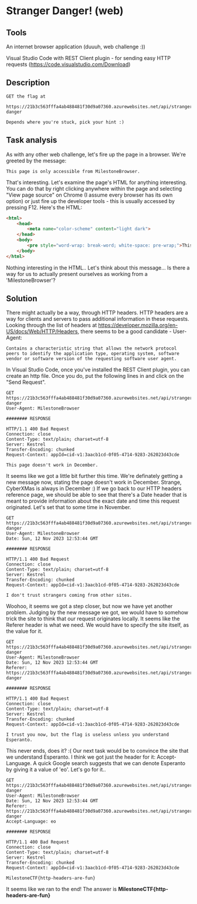 # Stranger Danger! (web)

## Tools

An internet browser application (duuuh, web challenge :))

Visual Studio Code with REST Client plugin - for sending easy HTTP requests (https://code.visualstudio.com/Download)

## Description

```
GET the flag at

https://21b3c563fffa4ab488481f30d9a07360.azurewebsites.net/api/stranger-danger

Depends where you're stuck, pick your hint :)

```

## Task analysis

As with any other web challenge, let's fire up the page in a browser. We're greeted by the message:

```
This page is only accessible from MilestoneBrowser.
```

That's interesting. Let's examine the page's HTML for anything interesting. You can do that by right clicking anywhere within the page and selecting "View page source" on Chrome (I assume every browser has its own option) or just fire up the developer tools - this is usually accessed by pressing F12. Here's the HTML:

```html
<html>
    <head>
        <meta name="color-scheme" content="light dark">
    </head>
    <body>
        <pre style="word-wrap: break-word; white-space: pre-wrap;">This page is only accessible from MilestoneBrowser.</pre>
    </body>
</html>
```


Nothing interesting in the HTML.. Let's think about this message... Is there a way for us to actually present ourselves as working from a 'MilestoneBrowser'?

## Solution

There might actually be a way, through HTTP headers. 
HTTP headers are a way for clients and servers to pass additional information in these requests. Looking through the list of headers at https://developer.mozilla.org/en-US/docs/Web/HTTP/Headers, there seems to be a good candidate - User-Agent:

```
Contains a characteristic string that allows the network protocol peers to identify the application type, operating system, software vendor or software version of the requesting software user agent.
```


In Visual Studio Code, once you've installed the REST Client plugin, you can create an http file. Once you do, put the following lines in and click on the "Send Request".

```
GET https://21b3c563fffa4ab488481f30d9a07360.azurewebsites.net/api/stranger-danger
User-Agent: MilestoneBrowser

######## RESPONSE

HTTP/1.1 400 Bad Request
Connection: close
Content-Type: text/plain; charset=utf-8
Server: Kestrel
Transfer-Encoding: chunked
Request-Context: appId=cid-v1:3aacb1cd-0f05-4714-9283-262023d43cde

This page doesn't work in December.
```


It seems like we got a little bit further this time. We're definately getting a new message now, stating the page doesn't work in December. Strange, CyberXMas is always in December :) If we go back to our HTTP headers reference page, we should be able to see that there's a Date header that is meant to provide information about the exact date and time this request originated. Let's set that to some time in November.

```
GET https://21b3c563fffa4ab488481f30d9a07360.azurewebsites.net/api/stranger-danger
User-Agent: MilestoneBrowser
Date: Sun, 12 Nov 2023 12:53:44 GMT

######## RESPONSE

HTTP/1.1 400 Bad Request
Connection: close
Content-Type: text/plain; charset=utf-8
Server: Kestrel
Transfer-Encoding: chunked
Request-Context: appId=cid-v1:3aacb1cd-0f05-4714-9283-262023d43cde

I don't trust strangers coming from other sites.
```


Woohoo, it seems we got a step closer, but now we have yet another problem. Judging by the new message we got, we would have to somehow trick the site to think that our request originates locally. It seems like the Referer header is what we need. We would have to specify the site itself, as the value for it.

```
GET https://21b3c563fffa4ab488481f30d9a07360.azurewebsites.net/api/stranger-danger
User-Agent: MilestoneBrowser
Date: Sun, 12 Nov 2023 12:53:44 GMT
Referer: https://21b3c563fffa4ab488481f30d9a07360.azurewebsites.net/api/stranger-danger

######## RESPONSE

HTTP/1.1 400 Bad Request
Connection: close
Content-Type: text/plain; charset=utf-8
Server: Kestrel
Transfer-Encoding: chunked
Request-Context: appId=cid-v1:3aacb1cd-0f05-4714-9283-262023d43cde

I trust you now, but the flag is useless unless you understand Esperanto.
```


This never ends, does it? :( Our next task would be to convince the site that we understand Esperanto. I think we got just the header for it: Accept-Language. A quick Google search suggests that we can denote Esperanto by giving it a value of 'eo'. Let's go for it..

```
GET https://21b3c563fffa4ab488481f30d9a07360.azurewebsites.net/api/stranger-danger
User-Agent: MilestoneBrowser
Date: Sun, 12 Nov 2023 12:53:44 GMT
Referer: https://21b3c563fffa4ab488481f30d9a07360.azurewebsites.net/api/stranger-danger
Accept-Language: eo

######## RESPONSE

HTTP/1.1 400 Bad Request
Connection: close
Content-Type: text/plain; charset=utf-8
Server: Kestrel
Transfer-Encoding: chunked
Request-Context: appId=cid-v1:3aacb1cd-0f05-4714-9283-262023d43cde

MilestoneCTF{http-headers-are-fun}
```


It seems like we ran to the end! The answer is **MilestoneCTF{http-headers-are-fun}**